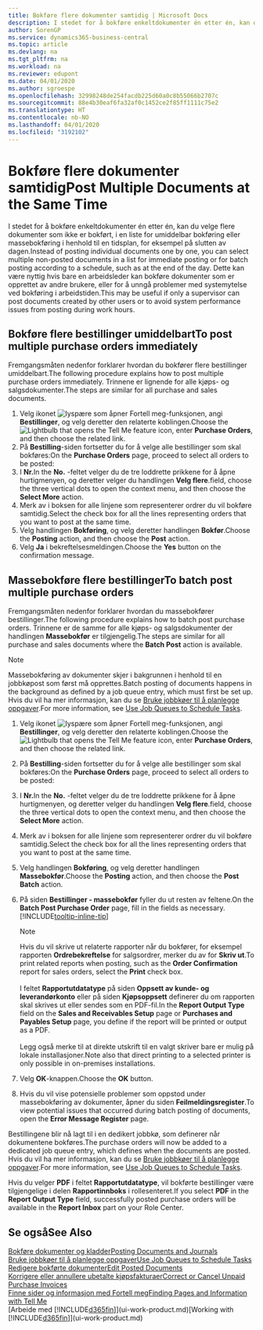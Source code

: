```yaml
---
title: Bokføre flere dokumenter samtidig | Microsoft Docs
description: I stedet for å bokføre enkeltdokumenter én etter én, kan du velge flere dokumenter som ikke er bokført, i en liste for massebokføring, enten det er for umiddelbar bokføring eller planlagt, for eksempel på slutten av dagen.
author: SorenGP
ms.service: dynamics365-business-central
ms.topic: article
ms.devlang: na
ms.tgt_pltfrm: na
ms.workload: na
ms.reviewer: edupont
ms.date: 04/01/2020
ms.author: sgroespe
ms.openlocfilehash: 32998248de254facdb225d60a0c8b55066b2707c
ms.sourcegitcommit: 88e4b30eaf6fa32af0c1452ce2f85ff1111c75e2
ms.translationtype: HT
ms.contentlocale: nb-NO
ms.lasthandoff: 04/01/2020
ms.locfileid: "3192102"
---
```

# <a name="post-multiple-documents-at-the-same-time"></a><span data-ttu-id="b5148-103">Bokføre flere dokumenter samtidig</span><span class="sxs-lookup"><span data-stu-id="b5148-103">Post Multiple Documents at the Same Time</span></span>
<span data-ttu-id="b5148-104">I stedet for å bokføre enkeltdokumenter én etter én, kan du velge flere dokumenter som ikke er bokført, i en liste for umiddelbar bokføring eller massebokføring i henhold til en tidsplan, for eksempel på slutten av dagen.</span><span class="sxs-lookup"><span data-stu-id="b5148-104">Instead of posting individual documents one by one, you can select multiple non-posted documents in a list for immediate posting or for batch posting according to a schedule, such as at the end of the day.</span></span> <span data-ttu-id="b5148-105">Dette kan være nyttig hvis bare en arbeidsleder kan bokføre dokumenter som er opprettet av andre brukere, eller for å unngå problemer med systemytelse ved bokføring i arbeidstiden.</span><span class="sxs-lookup"><span data-stu-id="b5148-105">This may be useful if only a supervisor can post documents created by other users or to avoid system performance issues from posting during work hours.</span></span>

## <a name="to-post-multiple-purchase-orders-immediately"></a><span data-ttu-id="b5148-106">Bokføre flere bestillinger umiddelbart</span><span class="sxs-lookup"><span data-stu-id="b5148-106">To post multiple purchase orders immediately</span></span>
<span data-ttu-id="b5148-107">Fremgangsmåten nedenfor forklarer hvordan du bokfører flere bestillinger umiddelbart.</span><span class="sxs-lookup"><span data-stu-id="b5148-107">The following procedure explains how to post multiple purchase orders immediately.</span></span> <span data-ttu-id="b5148-108">Trinnene er lignende for alle kjøps- og salgsdokumenter.</span><span class="sxs-lookup"><span data-stu-id="b5148-108">The steps are similar for all purchase and sales documents.</span></span>

1. <span data-ttu-id="b5148-109">Velg ikonet ![lyspære som åpner Fortell meg-funksjonen](media/ui-search/search_small.png "Fortell hva du vil gjøre"), angi **Bestillinger**, og velg deretter den relaterte koblingen.</span><span class="sxs-lookup"><span data-stu-id="b5148-109">Choose the ![Lightbulb that opens the Tell Me feature](media/ui-search/search_small.png "Tell me what you want to do") icon, enter **Purchase Orders**, and then choose the related link.</span></span>
2. <span data-ttu-id="b5148-110">På **Bestilling**-siden fortsetter du for å velge alle bestillinger som skal bokføres:</span><span class="sxs-lookup"><span data-stu-id="b5148-110">On the **Purchase Orders** page, proceed to select all orders to be posted:</span></span>
3. <span data-ttu-id="b5148-111">I **Nr.**</span><span class="sxs-lookup"><span data-stu-id="b5148-111">In the **No.**</span></span> <span data-ttu-id="b5148-112">-feltet velger du de tre loddrette prikkene for å åpne hurtigmenyen, og deretter velger du handlingen **Velg flere**.</span><span class="sxs-lookup"><span data-stu-id="b5148-112">field, choose the three vertical dots to open the context menu, and then choose the **Select More** action.</span></span>
4. <span data-ttu-id="b5148-113">Merk av i boksen for alle linjene som representerer ordrer du vil bokføre samtidig.</span><span class="sxs-lookup"><span data-stu-id="b5148-113">Select the check box for all the lines representing orders that you want to post at the same time.</span></span>
5. <span data-ttu-id="b5148-114">Velg handlingen **Bokføring**, og velg deretter handlingen **Bokfør**.</span><span class="sxs-lookup"><span data-stu-id="b5148-114">Choose the **Posting** action, and then choose the **Post** action.</span></span>
6. <span data-ttu-id="b5148-115">Velg **Ja** i bekreftelsesmeldingen.</span><span class="sxs-lookup"><span data-stu-id="b5148-115">Choose the **Yes** button on the confirmation message.</span></span>

## <a name="to-batch-post-multiple-purchase-orders"></a><span data-ttu-id="b5148-116">Massebokføre flere bestillinger</span><span class="sxs-lookup"><span data-stu-id="b5148-116">To batch post multiple purchase orders</span></span>
<span data-ttu-id="b5148-117">Fremgangsmåten nedenfor forklarer hvordan du massebokfører bestillinger.</span><span class="sxs-lookup"><span data-stu-id="b5148-117">The following procedure explains how to batch post purchase orders.</span></span> <span data-ttu-id="b5148-118">Trinnene er de samme for alle kjøps- og salgsdokumenter der handlingen **Massebokfør** er tilgjengelig.</span><span class="sxs-lookup"><span data-stu-id="b5148-118">The steps are similar for all purchase and sales documents where the **Batch Post** action is available.</span></span>

> [!NOTE]
> <span data-ttu-id="b5148-119">Massebokføring av dokumenter skjer i bakgrunnen i henhold til en jobbkøpost som først må opprettes.</span><span class="sxs-lookup"><span data-stu-id="b5148-119">Batch posting of documents happens in the background as defined by a job queue entry, which must first be set up.</span></span> <span data-ttu-id="b5148-120">Hvis du vil ha mer informasjon, kan du se [Bruke jobbkøer til å planlegge oppgaver](admin-job-queues-schedule-tasks.md).</span><span class="sxs-lookup"><span data-stu-id="b5148-120">For more information, see [Use Job Queues to Schedule Tasks](admin-job-queues-schedule-tasks.md).</span></span>

1. <span data-ttu-id="b5148-121">Velg ikonet ![lyspære som åpner Fortell meg-funksjonen](media/ui-search/search_small.png "Fortell hva du vil gjøre"), angi **Bestillinger**, og velg deretter den relaterte koblingen.</span><span class="sxs-lookup"><span data-stu-id="b5148-121">Choose the ![Lightbulb that opens the Tell Me feature](media/ui-search/search_small.png "Tell me what you want to do") icon, enter **Purchase Orders**, and then choose the related link.</span></span>  
2. <span data-ttu-id="b5148-122">På **Bestilling**-siden fortsetter du for å velge alle bestillinger som skal bokføres:</span><span class="sxs-lookup"><span data-stu-id="b5148-122">On the **Purchase Orders** page, proceed to select all orders to be posted:</span></span>
3. <span data-ttu-id="b5148-123">I **Nr.**</span><span class="sxs-lookup"><span data-stu-id="b5148-123">In the **No.**</span></span> <span data-ttu-id="b5148-124">-feltet velger du de tre loddrette prikkene for å åpne hurtigmenyen, og deretter velger du handlingen **Velg flere**.</span><span class="sxs-lookup"><span data-stu-id="b5148-124">field, choose the three vertical dots to open the context menu, and then choose the **Select More** action.</span></span>
4. <span data-ttu-id="b5148-125">Merk av i boksen for alle linjene som representerer ordrer du vil bokføre samtidig.</span><span class="sxs-lookup"><span data-stu-id="b5148-125">Select the check box for all the lines representing orders that you want to post at the same time.</span></span>
5. <span data-ttu-id="b5148-126">Velg handlingen **Bokføring**, og velg deretter handlingen **Massebokfør**.</span><span class="sxs-lookup"><span data-stu-id="b5148-126">Choose the **Posting** action, and then choose the **Post Batch** action.</span></span>
6. <span data-ttu-id="b5148-127">På siden **Bestillinger - massebokfør** fyller du ut resten av feltene.</span><span class="sxs-lookup"><span data-stu-id="b5148-127">On the **Batch Post Purchase Order** page, fill in the fields as necessary.</span></span> [!INCLUDE[tooltip-inline-tip](includes/tooltip-inline-tip_md.md)]

    > [!NOTE]
    > <span data-ttu-id="b5148-128">Hvis du vil skrive ut relaterte rapporter når du bokfører, for eksempel rapporten **Ordrebekreftelse** for salgsordrer, merker du av for **Skriv ut**.</span><span class="sxs-lookup"><span data-stu-id="b5148-128">To print related reports when posting, such as the **Order Confirmation** report for sales orders, select the **Print** check box.</span></span><br /><br /> <span data-ttu-id="b5148-129">I feltet **Rapportutdatatype** på siden **Oppsett av kunde- og leverandørkonto** eller på siden **Kjøpsoppsett** definerer du om rapporten skal skrives ut eller sendes som en PDF-fil.</span><span class="sxs-lookup"><span data-stu-id="b5148-129">In the **Report Output Type** field on the **Sales and Receivables Setup** page or **Purchases and Payables Setup** page, you define if the report will be printed or output as a PDF.</span></span><br /><br /> <span data-ttu-id="b5148-130">Legg også merke til at direkte utskrift til en valgt skriver bare er mulig på lokale installasjoner.</span><span class="sxs-lookup"><span data-stu-id="b5148-130">Note also that direct printing to a selected printer is only possible in on-premises installations.</span></span>

7. <span data-ttu-id="b5148-131">Velg **OK**-knappen.</span><span class="sxs-lookup"><span data-stu-id="b5148-131">Choose the **OK** button.</span></span>
8. <span data-ttu-id="b5148-132">Hvis du vil vise potensielle problemer som oppstod under massebokføring av dokumenter, åpner du siden **Feilmeldingsregister**.</span><span class="sxs-lookup"><span data-stu-id="b5148-132">To view potential issues that occurred during batch posting of documents, open the **Error Message Register** page.</span></span>

<span data-ttu-id="b5148-133">Bestillingene blir nå lagt til i en dedikert jobbkø, som definerer når dokumentene bokføres.</span><span class="sxs-lookup"><span data-stu-id="b5148-133">The purchase orders will now be added to a dedicated job queue entry, which defines when the documents are posted.</span></span> <span data-ttu-id="b5148-134">Hvis du vil ha mer informasjon, kan du se [Bruke jobbkøer til å planlegge oppgaver](admin-job-queues-schedule-tasks.md).</span><span class="sxs-lookup"><span data-stu-id="b5148-134">For more information, see [Use Job Queues to Schedule Tasks](admin-job-queues-schedule-tasks.md).</span></span>

<span data-ttu-id="b5148-135">Hvis du velger **PDF** i feltet **Rapportutdatatype**, vil bokførte bestillinger være tilgjengelige i delen **Rapportinnboks** i rollesenteret.</span><span class="sxs-lookup"><span data-stu-id="b5148-135">If you select **PDF** in the **Report Output Type** field, successfully posted purchase orders will be available in the **Report Inbox** part on your Role Center.</span></span>

## <a name="see-also"></a><span data-ttu-id="b5148-136">Se også</span><span class="sxs-lookup"><span data-stu-id="b5148-136">See Also</span></span>
[<span data-ttu-id="b5148-137">Bokføre dokumenter og kladder</span><span class="sxs-lookup"><span data-stu-id="b5148-137">Posting Documents and Journals</span></span>](ui-post-documents-journals.md)  
[<span data-ttu-id="b5148-138">Bruke jobbkøer til å planlegge oppgaver</span><span class="sxs-lookup"><span data-stu-id="b5148-138">Use Job Queues to Schedule Tasks</span></span>](admin-job-queues-schedule-tasks.md)  
[<span data-ttu-id="b5148-139">Redigere bokførte dokumenter</span><span class="sxs-lookup"><span data-stu-id="b5148-139">Edit Posted Documents</span></span>](across-edit-posted-document.md)  
[<span data-ttu-id="b5148-140">Korrigere eller annullere ubetalte kjøpsfakturaer</span><span class="sxs-lookup"><span data-stu-id="b5148-140">Correct or Cancel Unpaid Purchase Invoices</span></span>](purchasing-how-correct-cancel-unpaid-purchase-invoices.md)  
[<span data-ttu-id="b5148-141">Finne sider og informasjon med Fortell meg</span><span class="sxs-lookup"><span data-stu-id="b5148-141">Finding Pages and Information with Tell Me</span></span>](ui-search.md)  
<span data-ttu-id="b5148-142">[Arbeide med [!INCLUDE[d365fin](includes/d365fin_md.md)]](ui-work-product.md)</span><span class="sxs-lookup"><span data-stu-id="b5148-142">[Working with [!INCLUDE[d365fin](includes/d365fin_md.md)]](ui-work-product.md)</span></span>
